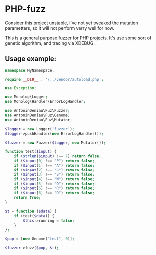 PHP-fuzz
========

Consider this project unstable, I've not yet tweaked the mutation parametters, 
so it will not perform verry well for now. 

This is a general purpose fuzzer for PHP projects.
It's use some sort of genetic algorithm, and tracing via XDEBUG.

Usage example:
--------------

```PHP
namespace MyNamespace;

require __DIR__ . '/../vendor/autoload.php';

use Exception;

use Monolog\Logger;
use Monolog\Handler\ErrorLogHandler;

use AntoninDeniau\Fuz\Fuzzer;
use AntoninDeniau\Fuz\Genome;
use AntoninDeniau\Fuz\Mutator;

$logger = new Logger('fuzzer');
$logger->pushHandler(new ErrorLogHandler());

$fuzzer = new Fuzzer($logger, new Mutator());

function test($input) {
    if (strlen($input) !== 7) return false;
    if ($input[0] !== "P") return false;
    if ($input[1] !== "A") return false;
    if ($input[2] !== "S") return false;
    if ($input[3] !== "S") return false;
    if ($input[4] !== "W") return false;
    if ($input[5] !== "O") return false;
    if ($input[6] !== "R") return false;
    if ($input[6] !== "D") return false;
    return True;
}

$t = function ($data) {
    if (test($data)) {
        $this->running = false;
    }
};

$pop = [new Genome("test", 0)];

$fuzzer->fuzz($pop, $t);
```
